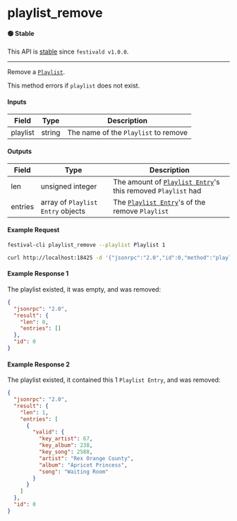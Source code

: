 # playlist_remove

#### 🟢 Stable
This API is [stable](../../api-stability/marker.md) since `festivald v1.0.0`.

---

Remove a [`Playlist`](../../common-objects/playlist.md).

This method errors if `playlist` does not exist.

#### Inputs
| Field    | Type   | Description |
|----------|--------|-------------|
| playlist | string | The name of the `Playlist` to remove

#### Outputs
| Field   | Type                                                    | Description |
|---------|---------------------------------------------------------|-------------|
| len     | unsigned integer                  | The amount of [`Playlist Entry`](../../common-objects/playlist.md)'s this removed `Playlist` had
| entries | array of `Playlist Entry` objects | The [`Playlist Entry`](../../common-objects/playlist.md)'s of the remove `Playlist`

#### Example Request
```bash
festival-cli playlist_remove --playlist Playlist 1
```
```bash
curl http://localhost:18425 -d '{"jsonrpc":"2.0","id":0,"method":"playlist_remove","params":{"playlist":"Playlist 1"}}'
```

#### Example Response 1
The playlist existed, it was empty, and was removed:
```json
{
  "jsonrpc": "2.0",
  "result": {
    "len": 0,
    "entries": []
  },
  "id": 0
}
```

#### Example Response 2
The playlist existed, it contained this 1 `Playlist Entry`, and was removed:
```json
{
  "jsonrpc": "2.0",
  "result": {
    "len": 1,
    "entries": [
      {
        "valid": {
          "key_artist": 67,
          "key_album": 238,
          "key_song": 2588,
          "artist": "Rex Orange County",
          "album": "Apricot Princess",
          "song": "Waiting Room"
        }
      }
    ]
  },
  "id": 0
}
```
